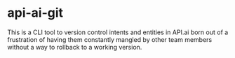 # api-ai-git
This is a CLI tool to version control intents and entities in API.ai born out of a frustration of having them constantly mangled by other team members without a way to rollback to a working version.
